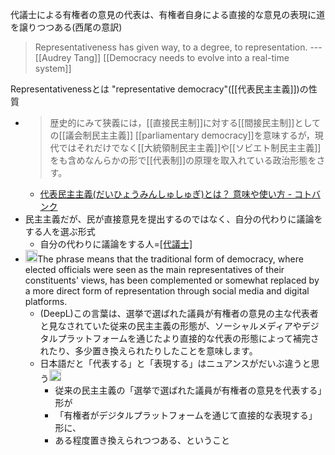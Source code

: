
代議士による有権者の意見の代表は、有権者自身による直接的な意見の表現に道を譲りつつある(西尾の意訳)

> Representativeness has given way, to a degree, to representation. --- [[Audrey Tang]]
[[Democracy needs to evolve into a real-time system]]

Representativenessとは
"representative democracy"([[代表民主主義]])の性質
- > 歴史的にみて狭義には，[[直接民主制]]に対する[[間接民主制]]としての[[議会制民主主義]] [[parliamentary democracy]]を意味するが，現代ではそれだけでなく[[大統領制民主主義]]や[[ソビエト制民主主義]]をも含めなんらかの形で[[代表制]]の原理を取入れている政治形態をさす。
    - [代表民主主義(だいひょうみんしゅしゅぎ)とは？ 意味や使い方 - コトバンク](https://kotobank.jp/word/代表民主主義-91915)
- 民主主義だが、民が直接意見を提出するのではなく、自分の代わりに議論をする人を選ぶ形式
    - 自分の代わりに議論をする人=[[代議士]](representative)
- <img src='https://scrapbox.io/api/pages/nishio/gpt-4/icon' alt='gpt-4.icon' height="19.5"/>The phrase means that the traditional form of democracy, where elected officials were seen as the main representatives of their constituents' views, has been complemented or somewhat replaced by a more direct form of representation through social media and digital platforms.
    - (DeepL)この言葉は、選挙で選ばれた議員が有権者の意見の主な代表者と見なされていた従来の民主主義の形態が、ソーシャルメディアやデジタルプラットフォームを通じたより直接的な代表の形態によって補完されたり、多少置き換えられたりしたことを意味します。
    - 日本語だと「代表する」と「表現する」はニュアンスがだいぶ違うと思う<img src='https://scrapbox.io/api/pages/nishio/nishio/icon' alt='nishio.icon' height="19.5"/>
        - 従来の民主主義の「選挙で選ばれた議員が有権者の意見を代表する」形が
        - 「有権者がデジタルプラットフォームを通じて直接的な表現する」形に、
        - ある程度置き換えられつつある、ということ
